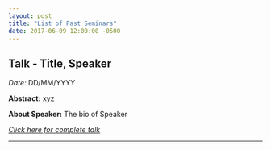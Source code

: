 ```yaml
---
layout: post
title: "List of Past Seminars"
date: 2017-06-09 12:00:00 -0500
---
```



Talk - Title, Speaker
--
*Date:* DD/MM/YYYY

**Abstract:**
xyz

**About Speaker:**
The bio of Speaker

<a href="https://www.youtube.com/c/ComNetsBremen/playlists" target="_blank">*Click here for complete talk*</a>


---

